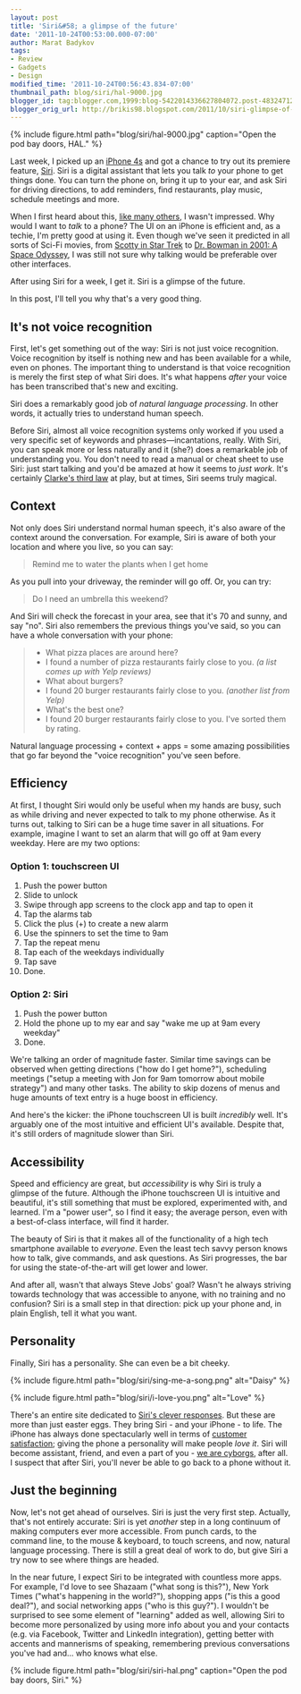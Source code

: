 ```yaml
---
layout: post
title: 'Siri&#58; a glimpse of the future'
date: '2011-10-24T00:53:00.000-07:00'
author: Marat Badykov
tags:
- Review
- Gadgets
- Design
modified_time: '2011-10-24T00:56:43.834-07:00'
thumbnail_path: blog/siri/hal-9000.jpg
blogger_id: tag:blogger.com,1999:blog-5422014336627804072.post-4832471233049270144
blogger_orig_url: http://brikis98.blogspot.com/2011/10/siri-glimpse-of-future.html
---
```


{% include figure.html path="blog/siri/hal-9000.jpg" caption="Open the pod bay doors, HAL." %}

Last week, I picked up an [iPhone 4s](http://www.apple.com/iphone/) and got a chance to try out 
its premiere feature, [Siri](http://www.apple.com/iphone/features/siri.html). 
Siri is a digital assistant that lets you talk *to* your phone to get things 
done. You can turn the phone on, bring it up to your ear, and ask Siri for 
driving directions, to add reminders, find restaurants, play music, schedule 
meetings and more. 

When I first heard about this, [like many 
others](http://mashable.com/2011/10/14/siri-iphone-love/), I wasn't impressed. 
Why would I want to *talk* to a phone? The UI on an iPhone is efficient and, 
as a techie, I'm pretty good at using it. Even though we've seen it predicted 
in all sorts of Sci-Fi movies, from [Scotty in Star 
Trek](http://www.youtube.com/watch?v=hShY6xZWVGE) to [Dr. Bowman in 2001: A 
Space Odyssey](http://www.youtube.com/watch?v=kkyUMmNl4hk), I was still not 
sure why talking would be preferable over other interfaces. 

After using Siri for a week, I get it. Siri is a glimpse of the future. 

In this post, I'll tell you why that's a very good thing. 

## It's not voice recognition 

First, let's get something out of the way: Siri is not just voice recognition. 
Voice recognition by itself is nothing new and has been available for a while, 
even on phones. The important thing to understand is that voice recognition is 
merely the first step of what Siri does. It's what happens *after* your voice 
has been transcribed that's new and exciting. 

Siri does a remarkably good job of *natural language processing*. In other 
words, it actually tries to understand human speech. 

Before Siri, almost all voice recognition systems only worked if you used a 
very specific set of keywords and phrases&mdash;incantations, really. With Siri, 
you can speak more or less naturally and it (she?) does a remarkable job of 
understanding you. You don't need to read a manual or cheat sheet to use Siri: 
just start talking and you'd be amazed at how it seems to *just work*. It's 
certainly [Clarke's third 
law](http://en.wikipedia.org/wiki/Clarke's_three_laws) at play, but at times, 
Siri seems truly magical. 

## Context 

Not only does Siri understand normal human speech, it's also aware of the 
context around the conversation. For example, Siri is aware of both your 
location and where you live, so you can say: 

> Remind me to water the plants when I get home

As you pull into your driveway, the reminder will go off. Or, you can try:

> Do I need an umbrella this weekend?

And Siri will check the forecast in your area, see that it's 70 and sunny, and 
say "no". Siri also remembers the previous things you've said, so you can have 
a whole conversation with your phone: 

> * What pizza places are around here?
> * I found a number of pizza restaurants fairly close to you. *(a list 
>   comes up with Yelp reviews)* 
> * What about burgers?
> * I found 20 burger restaurants fairly close to you. *(another list from 
>   Yelp)* 
> * What's the best one?
> * I found 20 burger restaurants fairly close to you. I've sorted them by 
>   rating.

Natural language processing + context + apps = some amazing possibilities that 
go far beyond the "voice recognition" you've seen before. 

## Efficiency 

At first, I thought Siri would only be useful when my hands are busy, such as 
while driving and never expected to talk to my phone otherwise. As it turns 
out, talking to Siri can be a huge time saver in all situations. For example, 
imagine I want to set an alarm that will go off at 9am every weekday. Here are 
my two options: 

### Option 1: touchscreen UI 

1. Push the power button 
1. Slide to unlock 
1. Swipe through app screens to the clock app and tap to open it 
1. Tap the alarms tab 
1. Click the plus (+) to create a new alarm 
1. Use the spinners to set the time to 9am 
1. Tap the repeat menu 
1. Tap each of the weekdays individually 
1. Tap save 
1. Done. 

### Option 2: Siri

1. Push the power button 
1. Hold the phone up to my ear and say "wake me up at 9am every weekday" 
1. Done. 

We're talking an order of magnitude faster. Similar time savings can be 
observed when getting directions ("how do I get home?"), scheduling meetings 
("setup a meeting with Jon for 9am tomorrow about mobile strategy") and many 
other tasks. The ability to skip dozens of menus and huge amounts of text 
entry is a huge boost in efficiency. 

And here's the kicker: the iPhone touchscreen UI is built *incredibly* well. 
It's arguably one of the most intuitive and efficient UI's available. Despite 
that, it's still orders of magnitude slower than Siri. 

## Accessibility 

Speed and efficiency are great, but *accessibility* is why Siri is truly a 
glimpse of the future.  Although the iPhone touchscreen UI is intuitive and 
beautiful, it's still something that must be explored, experimented with, and 
learned. I'm a "power user", so I find it easy; the average person, even with 
a best-of-class interface, will find it harder. 

The beauty of Siri is that it makes all of the functionality of a high tech 
smartphone available to *everyone*. Even the least tech savvy person knows how 
to talk, give commands, and ask questions. As Siri progresses, the bar for 
using the state-of-the-art will get lower and lower. 

And after all, wasn't that always Steve Jobs' goal? Wasn't he always striving 
towards technology that was accessible to anyone, with no training and no 
confusion? Siri is a small step in that direction: pick up your phone and, in 
plain English, tell it what you want. 

## Personality

Finally, Siri has a personality. She can even be a bit cheeky. 

{% include figure.html path="blog/siri/sing-me-a-song.png" alt="Daisy" %}

{% include figure.html path="blog/siri/i-love-you.png" alt="Love" %}

There's an entire site dedicated to [Siri's clever 
responses](http://shitthatsirisays.tumblr.com/). But these are more than just 
easter eggs. They bring Siri - and your iPhone - to life. The iPhone has 
always done spectacularly well in terms of [customer 
satisfaction](http://www.redmondpie.com/iphone-ranks-1-on-customer-satisfaction-charts-study-reveals/); 
giving the phone a personality will make people *love it*. Siri will become 
assistant, friend, and even a part of you - [we are 
cyborgs](http://www.ted.com/talks/amber_case_we_are_all_cyborgs_now.html), 
after all. I suspect that after Siri, you'll never be able to go back to a 
phone without it. 

## Just the beginning 

Now, let's not get ahead of ourselves. Siri is just the very first step. 
Actually, that's not entirely accurate: Siri is yet *another* step in a long 
continuum of making computers ever more accessible. From punch cards, to the 
command line, to the mouse &amp; keyboard, to touch screens, and now, natural 
language processing. There is still a great deal of work to do, but give Siri 
a try now to see where things are headed. 

In the near future, I expect Siri to be integrated with countless more apps. 
For example, I'd love to see Shazaam ("what song is this?"), New York Times 
("what's happening in the world?"), shopping apps ("is this a good deal?"), 
and social networking apps ("who is this guy?"). I wouldn't be surprised to 
see some element of "learning" added as well, allowing Siri to become more 
personalized by using more info about you and your contacts (e.g. via 
Facebook, Twitter and LinkedIn integration), getting better with accents and 
mannerisms of speaking, remembering previous conversations you've had and... 
who knows what else. 

{% include figure.html path="blog/siri/siri-hal.png" caption="Open the pod bay doors, Siri." %}
